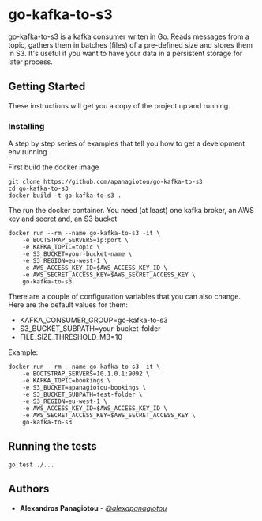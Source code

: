 # go-kafka-to-s3

go-kafka-to-s3 is a kafka consumer writen in Go. Reads messages from a topic, gathers them in batches (files) of a pre-defined size and stores them in S3. It's useful if you want to have your data in a persistent storage for later process.

## Getting Started


These instructions will get you a copy of the project up and running.

### Installing

A step by step series of examples that tell you how to get a development env running

First build the docker image

```
git clone https://github.com/apanagiotou/go-kafka-to-s3
cd go-kafka-to-s3
docker build -t go-kafka-to-s3 .
```

The run the docker container. You need (at least) one kafka broker, an AWS key and secret and, an S3 bucket

```
docker run --rm --name go-kafka-to-s3 -it \
    -e BOOTSTRAP_SERVERS=ip:port \
    -e KAFKA_TOPIC=topic \
    -e S3_BUCKET=your-bucket-name \
    -e S3_REGION=eu-west-1 \
    -e AWS_ACCESS_KEY_ID=$AWS_ACCESS_KEY_ID \
    -e AWS_SECRET_ACCESS_KEY=$AWS_SECRET_ACCESS_KEY \
    go-kafka-to-s3
```

There are a couple of configuration variables that you can also change. Here are the default values for them:   
- KAFKA_CONSUMER_GROUP=go-kafka-to-s3   
- S3_BUCKET_SUBPATH=your-bucket-folder
- FILE_SIZE_THRESHOLD_MB=10   

Example:

```
docker run --rm --name go-kafka-to-s3 -it \
    -e BOOTSTRAP_SERVERS=10.1.0.1:9092 \
    -e KAFKA_TOPIC=bookings \
    -e S3_BUCKET=apanagiotou-bookings \
    -e S3_BUCKET_SUBPATH=test-folder \
    -e S3_REGION=eu-west-1 \
    -e AWS_ACCESS_KEY_ID=$AWS_ACCESS_KEY_ID \
    -e AWS_SECRET_ACCESS_KEY=$AWS_SECRET_ACCESS_KEY \
    go-kafka-to-s3
```

## Running the tests

```
go test ./...
```

## Authors

* **Alexandros Panagiotou** - *[@alexapanagiotou](https://twitter.com/alexapanagiotou)*
